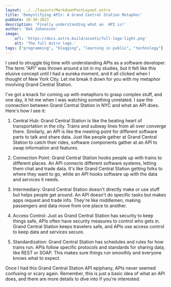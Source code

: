 ```yaml
---
layout: ../../layouts/MarkdownPostLayout.astro
title: 'Demystifying APIs: A Grand Central Station Metaphor'
pubDate: 10-30-2023
description: 'Finally understanding what an  API is!'
author: 'Bek Johansson'
image:
    url: 'https://docs.astro.build/assets/full-logo-light.png'
    alt: 'The full Astro logo.'
tags: ["programming", "blogging", "learning in public", "technology"]
---
```


I used to struggle big time with understanding APIs as a software developer. The term "API" was thrown around a lot in my studies, but it felt like this elusive concept until I had a eureka moment, and it all clicked when I thought of New York City. Let me break it down for you with my metaphor involving Grand Central Station.

I've got a knack for coming up with metaphors to grasp complex stuff, and one day, it hit me when I was watching something unrelated. I saw the connection between Grand Central Station in NYC and what an API does. Here's how I see it:

1. Central Hub: Grand Central Station is like the beating heart of transportation in the city. Trains and subway lines from all over converge there. Similarly, an API is like the meeting point for different software parts to talk and share data. Just like people gather at Grand Central Station to catch their rides, software components gather at an API to swap information and features.

2. Connection Point: Grand Central Station hooks people up with trains to different places. An API connects different software systems, letting them chat and trade data. It's like Grand Central Station getting folks to where they want to go, while an API hooks software up with the data and services it needs.

3. Intermediary: Grand Central Station doesn't directly make or use stuff but helps people get around. An API doesn't do specific tasks but makes apps request and trade info. They're like middlemen, making passengers and data move from one place to another.

4. Access Control: Just as Grand Central Station has security to keep things safe, APIs often have security measures to control who gets in. Grand Central Station keeps travelers safe, and APIs use access control to keep data and services secure.

5. Standardization: Grand Central Station has schedules and rules for how trains run. APIs follow specific protocols and standards for sharing data, like REST or SOAP. This makes sure things run smoothly and everyone knows what to expect.

Once I had this Grand Central Station API epiphany, APIs never seemed confusing or scary again. Remember, this is just a basic idea of what an API does, and there are more details to dive into if you're interested.